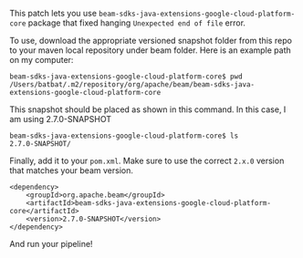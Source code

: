 This patch lets you use `beam-sdks-java-extensions-google-cloud-platform-core` package that fixed hanging `Unexpected end of file` error.

To use, download the appropriate versioned snapshot folder from this repo to your maven local repository under beam folder. Here is an example path on my computer:


```
beam-sdks-java-extensions-google-cloud-platform-core$ pwd
/Users/batbat/.m2/repository/org/apache/beam/beam-sdks-java-extensions-google-cloud-platform-core
```

This snapshot should be placed as shown in this command. In this case, I am using 2.7.0-SNAPSHOT

```
beam-sdks-java-extensions-google-cloud-platform-core$ ls
2.7.0-SNAPSHOT/
```

Finally, add it to your `pom.xml`. Make sure to use the correct `2.x.0` version that matches your beam version.

```
<dependency>
    <groupId>org.apache.beam</groupId>
    <artifactId>beam-sdks-java-extensions-google-cloud-platform-core</artifactId>
    <version>2.7.0-SNAPSHOT</version>
</dependency>
```

And run your pipeline!
